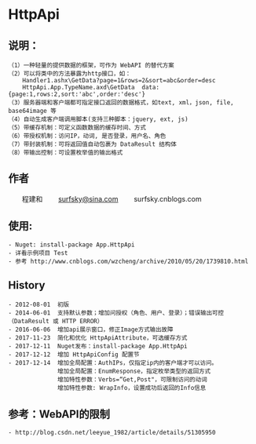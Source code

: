 ﻿HttpApi
==================================


## 说明：
    （1）一种轻量的提供数据的框架，可作为 WebAPI 的替代方案
    （2）可以将类中的方法暴露为http接口，如：
        Handler1.ashx\GetData?page=1&rows=2&sort=abc&order=desc
        HttpApi.App.TypeName.axd\GetData  data:{page:1,rows:2,sort:'abc',order:'desc'}
    （3）服务器端和客户端都可指定接口返回的数据格式，如text, xml，json, file, base64image 等
    （4）自动生成客户端调用脚本(支持三种脚本：jquery, ext, js)
    （5）带缓存机制：可定义函数数据的缓存时间、方式
    （6）带授权机制：访问IP，动词, 是否登录，用户名、角色
    （7）带封装机制：可将返回值自动包裹为 DataResult 结构体
    （8）带输出控制：可设置枚举值的输出格式

## 作者
　　程建和
　　surfsky@sina.com
　　surfsky.cnblogs.com

## 使用:
    - Nuget: install-package App.HttpApi
    - 详看示例项目 Test
    - 参考 http://www.cnblogs.com/wzcheng/archive/2010/05/20/1739810.html


## History
    - 2012-08-01  初版
    - 2014-06-01  支持默认参数；增加问授权（角色、用户、登录）；错误输出可控（DataResult 或 HTTP ERROR）
    - 2016-06-06  增加api展示窗口，修正Image方式输出故障
    - 2017-11-23  简化和优化 HttpApiAttribute，可选缓存方式
    - 2017-12-11  Nuget发布：install-package App.HttpApi
    - 2017-12-12  增加 HttpApiConfig 配置节
    - 2017-12-14  增加全局配置：AuthIPs，仅指定ip内的客户端才可以访问。
  	              增加全局配置：EnumResponse，指定枚举类型的返回方式
	              增加特性参数：Verbs=“Get,Post"，可限制访问的动词
	              增加特性参数: WrapInfo，设置成功后返回的Info信息

## 参考：WebAPI的限制
    - http://blog.csdn.net/leeyue_1982/article/details/51305950

